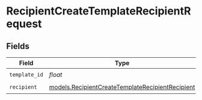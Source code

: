 # RecipientCreateTemplateRecipientRequest


## Fields

| Field                                                                                                      | Type                                                                                                       | Required                                                                                                   | Description                                                                                                |
| ---------------------------------------------------------------------------------------------------------- | ---------------------------------------------------------------------------------------------------------- | ---------------------------------------------------------------------------------------------------------- | ---------------------------------------------------------------------------------------------------------- |
| `template_id`                                                                                              | *float*                                                                                                    | :heavy_check_mark:                                                                                         | N/A                                                                                                        |
| `recipient`                                                                                                | [models.RecipientCreateTemplateRecipientRecipient](../models/recipientcreatetemplaterecipientrecipient.md) | :heavy_check_mark:                                                                                         | N/A                                                                                                        |